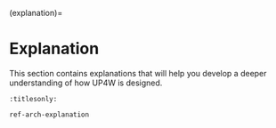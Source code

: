 (explanation)=

# Explanation

This section contains explanations that will help you develop a deeper
understanding of how UP4W is designed.

```{toctree}
:titlesonly:

ref-arch-explanation
```
